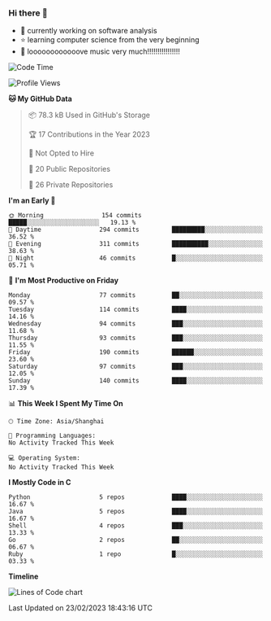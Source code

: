 ### Hi there 👋

<!--
**rbamb/rbamb** is a ✨ _special_ ✨ repository because its `README.md` (this file) appears on your GitHub profile.

Here are some ideas to get you started:

- 🔭 I’m currently working on ...
- 🌱 I’m currently learning ...
- 👯 I’m looking to collaborate on ...
- 🤔 I’m looking for help with ...
- 💬 Ask me about ...
- 📫 How to reach me: ...
- 😄 Pronouns: ...
- ⚡ Fun fact: ...
-->

* :rocket: currently working on software analysis
* :star: learning computer science from the very beginning
* :musical_note: loooooooooooove music very much!!!!!!!!!!!!!!!!

<!--START_SECTION:waka-->
![Code Time](http://img.shields.io/badge/Code%20Time-0%20secs-blue)

![Profile Views](http://img.shields.io/badge/Profile%20Views-0-blue)

**🐱 My GitHub Data** 

> 📦 78.3 kB Used in GitHub's Storage 
 > 
> 🏆 17 Contributions in the Year 2023
 > 
> 🚫 Not Opted to Hire
 > 
> 📜 20 Public Repositories 
 > 
> 🔑 26 Private Repositories 
 > 
**I'm an Early 🐤** 

```text
🌞 Morning                154 commits         █████░░░░░░░░░░░░░░░░░░░░   19.13 % 
🌆 Daytime                294 commits         █████████░░░░░░░░░░░░░░░░   36.52 % 
🌃 Evening                311 commits         ██████████░░░░░░░░░░░░░░░   38.63 % 
🌙 Night                  46 commits          █░░░░░░░░░░░░░░░░░░░░░░░░   05.71 % 
```
📅 **I'm Most Productive on Friday** 

```text
Monday                   77 commits          ██░░░░░░░░░░░░░░░░░░░░░░░   09.57 % 
Tuesday                  114 commits         ████░░░░░░░░░░░░░░░░░░░░░   14.16 % 
Wednesday                94 commits          ███░░░░░░░░░░░░░░░░░░░░░░   11.68 % 
Thursday                 93 commits          ███░░░░░░░░░░░░░░░░░░░░░░   11.55 % 
Friday                   190 commits         ██████░░░░░░░░░░░░░░░░░░░   23.60 % 
Saturday                 97 commits          ███░░░░░░░░░░░░░░░░░░░░░░   12.05 % 
Sunday                   140 commits         ████░░░░░░░░░░░░░░░░░░░░░   17.39 % 
```


📊 **This Week I Spent My Time On** 

```text
🕑︎ Time Zone: Asia/Shanghai

💬 Programming Languages: 
No Activity Tracked This Week

💻 Operating System: 
No Activity Tracked This Week
```

**I Mostly Code in C** 

```text
Python                   5 repos             ████░░░░░░░░░░░░░░░░░░░░░   16.67 % 
Java                     5 repos             ████░░░░░░░░░░░░░░░░░░░░░   16.67 % 
Shell                    4 repos             ███░░░░░░░░░░░░░░░░░░░░░░   13.33 % 
Go                       2 repos             ██░░░░░░░░░░░░░░░░░░░░░░░   06.67 % 
Ruby                     1 repo              █░░░░░░░░░░░░░░░░░░░░░░░░   03.33 % 
```



**Timeline**

![Lines of Code chart](https://raw.githubusercontent.com/rbamb/rbamb/main/assets/bar_graph.png)


 Last Updated on 23/02/2023 18:43:16 UTC
<!--END_SECTION:waka-->
